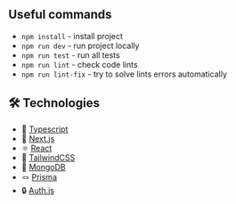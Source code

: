
## Useful commands

- `npm install` - install project
- `npm run dev` - run project locally
- `npm run test` - run all tests
- `npm run lint` - check code lints
- `npm run lint-fix` - try to solve lints errors automatically

## :hammer_and_wrench: Technologies

- 💙 [Typescript](https://www.typescriptlang.org/)
- 🚀 [Next.js](https://nextjs.org/)
- ⚛️ [React](https://reactjs.org/)
- 🎨 [TailwindCSS](https://tailwindcss.com)
- 🌿 [MongoDB](https://www.mongodb.com/)
- 🪢 [Prisma](https://prisma.io/)
- 🔒 [Auth.js](https://authjs.dev/)
